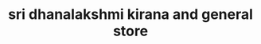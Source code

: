 ---
title: "sri dhanalakshmi kirana and general store"
url: /vanasthaslipuram-hyderabad/sri-dhanalakshmi-kirana-and-general-store/
shop: Supermarkt
---